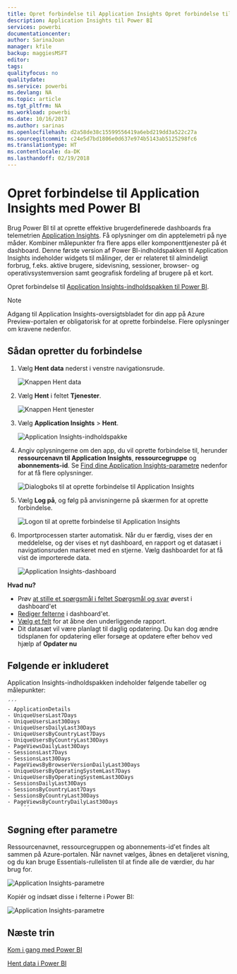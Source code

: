 ```yaml
---
title: Opret forbindelse til Application Insights Opret forbindelse til Power BI
description: Application Insights til Power BI
services: powerbi
documentationcenter: 
author: SarinaJoan
manager: kfile
backup: maggiesMSFT
editor: 
tags: 
qualityfocus: no
qualitydate: 
ms.service: powerbi
ms.devlang: NA
ms.topic: article
ms.tgt_pltfrm: NA
ms.workload: powerbi
ms.date: 10/16/2017
ms.author: sarinas
ms.openlocfilehash: d2a58de38c15599556419a6ebd219dd3a522c27a
ms.sourcegitcommit: c24e5d7bd1806e0d637e974b5143ab5125298fc6
ms.translationtype: HT
ms.contentlocale: da-DK
ms.lasthandoff: 02/19/2018
---
```

# <a name="connect-to-application-insights-with-power-bi"></a>Opret forbindelse til Application Insights med Power BI
Brug Power BI til at oprette effektive brugerdefinerede dashboards fra telemetrien [Application Insights](https://azure.microsoft.com/documentation/articles/app-insights-overview/). Få oplysninger om din apptelemetri på nye måder. Kombiner målepunkter fra flere apps eller komponenttjenester på ét dashboard. Denne første version af Power BI-indholdspakken til Application Insights indeholder widgets til målinger, der er relateret til almindeligt forbrug, f.eks. aktive brugere, sidevisning, sessioner, browser- og operativsystemversion samt geografisk fordeling af brugere på et kort.

Opret forbindelse til [Application Insights-indholdspakken til Power BI](https://app.powerbi.com/getdata/services/application-insights).

>[!NOTE]
>Adgang til Application Insights-oversigtsbladet for din app på Azure Preview-portalen er obligatorisk for at oprette forbindelse. Flere oplysninger om kravene nedenfor.

## <a name="how-to-connect"></a>Sådan opretter du forbindelse
1. Vælg **Hent data** nederst i venstre navigationsrude.
   
    ![Knappen Hent data](media/service-connect-to-application-insights/pbi_getdata.png)
2. Vælg **Hent** i feltet **Tjenester**.
   
    ![Knappen Hent tjenester](media/service-connect-to-application-insights/pbi_getservices.png)
3. Vælg **Application Insights** > **Hent**.
   
    ![Application Insights-indholdspakke](media/service-connect-to-application-insights/appinsights.png)
4. Angiv oplysningerne om den app, du vil oprette forbindelse til, herunder **ressourcenavn til Application Insights**, **ressourcegruppe** og **abonnements-id**. Se [Find dine Application Insights-parametre](#FindingAppInsightsParams) nedenfor for at få flere oplysninger.
   
    ![Dialogboks til at oprette forbindelse til Application Insights](media/service-connect-to-application-insights/pbi_contpkappinsitconnectndialog.png)    
5. Vælg **Log på**, og følg på anvisningerne på skærmen for at oprette forbindelse.
   
    ![Logon til at oprette forbindelse til Application Insights](media/service-connect-to-application-insights/pbi_contpkappinsitconnectn2.png)
6. Importprocessen starter automatisk. Når du er færdig, vises der en meddelelse, og der vises et nyt dashboard, en rapport og et datasæt i navigationsruden markeret med en stjerne.  Vælg dashboardet for at få vist de importerede data.
   
    ![Application Insights-dashboard](media/service-connect-to-application-insights/pbi_contpkappinsitdash.png)

**Hvad nu?**

* Prøv [at stille et spørgsmål i feltet Spørgsmål og svar](power-bi-q-and-a.md) øverst i dashboard'et
* [Rediger felterne](service-dashboard-edit-tile.md) i dashboard'et.
* [Vælg et felt](service-dashboard-tiles.md) for at åbne den underliggende rapport.
* Dit datasæt vil være planlagt til daglig opdatering. Du kan dog ændre tidsplanen for opdatering eller forsøge at opdatere efter behov ved hjælp af **Opdater nu**

## <a name="whats-included"></a>Følgende er inkluderet
Application Insights-indholdspakken indeholder følgende tabeller og målepunkter:  

    ´´´
    - ApplicationDetails  
    - UniqueUsersLast7Days   
    - UniqueUsersLast30Days   
    - UniqueUsersDailyLast30Days  
    - UniqueUsersByCountryLast7Days  
    - UniqueUsersByCountryLast30Days   
    - PageViewsDailyLast30Days   
    - SessionsLast7Days   
    - SessionsLast30Days  
    - PageViewsByBrowserVersionDailyLast30Days   
    - UniqueUsersByOperatingSystemLast7Days   
    - UniqueUsersByOperatingSystemLast30Days    
    - SessionsDailyLast30Days   
    - SessionsByCountryLast7Days   
    - SessionsByCountryLast30Days   
    - PageViewsByCountryDailyLast30Days  
        ´´´ 

<a name="FindingAppInsightsParams"></a>

## <a name="finding-parameters"></a>Søgning efter parametre
Ressourcenavnet, ressourcegruppen og abonnements-id'et findes alt sammen på Azure-portalen. Når navnet vælges, åbnes en detaljeret visning, og du kan bruge Essentials-rullelisten til at finde alle de værdier, du har brug for.

![Application Insights-parametre](media/service-connect-to-application-insights/pbi_contpkappinsitparams.png)

Kopiér og indsæt disse i felterne i Power BI:

![Application Insights-parametre](media/service-connect-to-application-insights/pbi_contpkappinsitparam2.png)

## <a name="next-steps"></a>Næste trin
[Kom i gang med Power BI](service-get-started.md)

[Hent data i Power BI](service-get-data.md)

